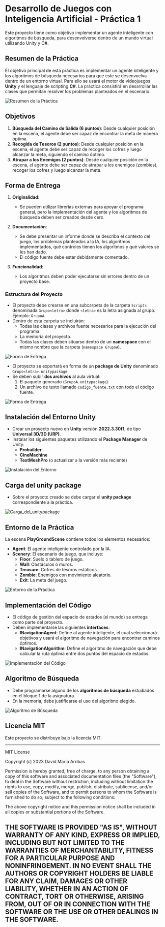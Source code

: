﻿# Desarrollo de Juegos con Inteligencia Artificial - Práctica 1

Este proyecto tiene como objetivo implementar un agente inteligente con algoritmos de búsqueda, para desenvolverse dentro de un mundo virtual utilizando Unity y C#.

## Resumen de la Práctica

El objetivo principal de esta práctica es implementar un agente inteligente y los algoritmos de búsqueda necesarios para que este se desenvuelva dentro de un entorno virtual. Para ello se usará el motor de videojuegos **Unity** y el lenguaje de scripting **C#**. La práctica consistirá en desarrollar las clases que permitan resolver los problemas planteados en el escenario.

![Resumen de la Práctica](.docs/images/resumen.png)

## Objetivos

1. **Búsqueda del Camino de Salida (6 puntos)**: Desde cualquier posición en la escena, el agente debe ser capaz de encontrar la meta de manera óptima.
2. **Recogida de Tesoros (2 puntos)**: Desde cualquier posición en la escena, el agente debe ser capaz de recoger los cofres y luego alcanzar la meta, siguiendo el camino óptimo.
3. **Atrapar a los Enemigos (2 puntos)**: Desde cualquier posición en la escena, el agente debe ser capaz de atrapar a los enemigos (zombies), recoger los cofres y luego alcanzar la meta.

## Forma de Entrega

1. **Originalidad**:
    - Se pueden utilizar librerías externas para apoyar el programa general, pero la implementación del agente y los algoritmos de búsqueda deben ser creados desde cero.

2. **Documentación**:
    - Se debe presentar un informe donde se describa el contexto del juego, los problemas planteados a la IA, los algoritmos implementados, qué controles tienen los algoritmos y qué valores se les han dado.
    - El código fuente debe estar debidamente comentado.

3. **Funcionalidad**:
    - Los algoritmos deben poder ejecutarse sin errores dentro de un proyecto base.

### Estructura del Proyecto

- El proyecto debe crearse en una subcarpeta de la carpeta `Scripts` denominada `Grupo<letra>` donde `<letra>` es la letra asignada al grupo. Ejemplo: `GrupoA`.
- Dentro de esta carpeta se incluirán:
    - Todas las clases y archivos fuente necesarios para la ejecución del programa.
    - La memoria del proyecto.
    - Todas las clases deben situarse dentro de un **namespace** con el mismo nombre que la carpeta (`namespace GrupoA`).

![Forma de Entrega](.docs/images/forma_de_entrega.png)

- El proyecto se exportará en forma de un **package de Unity** denominado `Grupo<letra>.unitypackage`.
- Se deben subir **dos archivos** al aula virtual:
    1. El paquete generado (`GrupoA.unitypackage`).
    2. Un archivo de texto llamado `codigo_fuente.txt` con todo el código fuente.

![Forma de Entrega](.docs/images/forma_de_entrega2.png)

## Instalación del Entorno Unity

- Crear un proyecto nuevo en **Unity** versión **2022.3.30f1**, de tipo **Universal 3D/3D (URP)**.
- Instalar los siguientes paquetes utilizando el **Package Manager** de Unity:
    - **Probuilder**
    - **CineMachine**
    - **TextMeshPro** (o actualizar a la versión más reciente)

![Instalación del Entorno](.docs/images/instalacion_entorno.png)

## Carga del unity package

- Sobre el proyecto creado se debe cargar el **unity package** correspondiente a la práctica.

![Carga_del_unitypackage](.docs/images/carga_unitypackage.png)

## Entorno de la Práctica

La escena **PlayGroundScene** contiene todos los elementos necesarios:

- **Agent**: El agente inteligente controlado por la IA.
- **Scenery**: El escenario de juego, que incluye:
    - **Floor**: Suelo o tablero de juego.
    - **Wall**: Obstáculos o muros.
    - **Treasure**: Cofres de tesoros estáticos.
    - **Zombie**: Enemigos con movimiento aleatorio.
    - **Exit**: La meta del juego.

![Entorno de la Práctica](.docs/images/entorno_practica.png)

## Implementación del Código

- El código de gestión del espacio de estados (el mundo) se entrega como parte del proyecto.
- Deben implementarse las siguientes **interfaces**:
    - **INavigationAgent**: Define al agente inteligente, el cual seleccionará objetivos y usará el algoritmo de navegación para encontrar caminos óptimos.
    - **INavigationAlgorithm**: Define el algoritmo de navegación que debe calcular la ruta óptima entre dos puntos del espacio de estados.

![Implementación del Código](.docs/images/implementacion_codigo.png)

## Algoritmo de Búsqueda

- Debe programarse alguno de los **algoritmos de búsqueda** estudiados en el bloque 1 de la asignatura.
- En la memoria, debe justificarse el uso del algoritmo elegido.

![Algoritmo de Búsqueda](.docs/images/algoritmo_busqueda.png)

## Licencia MIT

Este proyecto se distribuye bajo la licencia MIT.

--- 
MIT License

Copyright (c) 2023 David María Arribas

Permission is hereby granted, free of charge, to any person obtaining a copy
of this software and associated documentation files (the "Software"), to deal
in the Software without restriction, including without limitation the rights
to use, copy, modify, merge, publish, distribute, sublicense, and/or sell
copies of the Software, and to permit persons to whom the Software is
furnished to do so, subject to the following conditions:

The above copyright notice and this permission notice shall be included in all
copies or substantial portions of the Software.

THE SOFTWARE IS PROVIDED "AS IS", WITHOUT WARRANTY OF ANY KIND, EXPRESS OR
IMPLIED, INCLUDING BUT NOT LIMITED TO THE WARRANTIES OF MERCHANTABILITY,
FITNESS FOR A PARTICULAR PURPOSE AND NONINFRINGEMENT. IN NO EVENT SHALL THE
AUTHORS OR COPYRIGHT HOLDERS BE LIABLE FOR ANY CLAIM, DAMAGES OR OTHER
LIABILITY, WHETHER IN AN ACTION OF CONTRACT, TORT OR OTHERWISE, ARISING FROM,
OUT OF OR IN CONNECTION WITH THE SOFTWARE OR THE USE OR OTHER DEALINGS IN THE
SOFTWARE.
--- 
